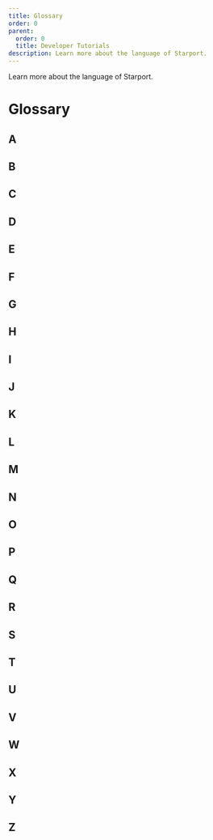 ```yaml
---
title: Glossary
order: 0
parent:
  order: 0
  title: Developer Tutorials
description: Learn more about the language of Starport.
---
```


Learn more about the language of Starport.

# Glossary 

<!-- add navigation A to Z -->

## A



## B



## C



## D



## E



## F



## G



## H



## I



## J



## K



## L



## M



## N



## O





## P



## Q



## R



## S



## T



## U



## V



## W



## X



## Y



## Z




